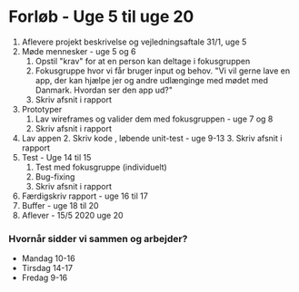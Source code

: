 # Forløb - Uge 5 til uge 20

1. Aflevere projekt beskrivelse og vejledningsaftale 31/1, uge 5
2. Møde mennesker - uge 5 og 6
   1. Opstil "krav" for at en person kan deltage i fokusgruppen
   2. Fokusgruppe hvor vi får bruger input og behov. "Vi vil gerne lave en app, der kan hjælpe jer og andre udlænginge med mødet med Danmark. Hvordan ser den app ud?"
   3. Skriv afsnit i rapport
3. Prototyper
   1. Lav wireframes  og valider dem med fokusgruppen - uge 7 og 8
   2. Skriv afsnit i rapport
4. Lav appen
   2. Skriv kode , løbende unit-test - uge 9-13
   3. Skriv afsnit i rapport
5. Test - Uge 14 til 15
   1. Test med fokusgruppe (individuelt) 
   2. Bug-fixing
   3. Skriv afsnit i rapport
6. Færdigskriv rapport - uge 16 til 17
7. Buffer - uge 18 til 20 
8. Aflever - 15/5 2020 uge 20

### Hvornår sidder vi sammen og arbejder?
- Mandag 10-16
- Tirsdag 14-17
- Fredag 9-16 
